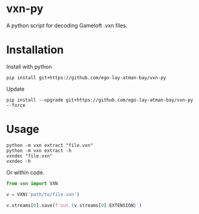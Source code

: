 # vxn-py
 A python script for decoding Gameloft .vxn files.

# Installation

Install with python

```shell
pip install git+https://github.com/ego-lay-atman-bay/vxn-py
```

Update

```shell
pip install --upgrade git+https://github.com/ego-lay-atman-bay/vxn-py --force
```

# Usage

```shell
python -m vxn extract "file.vxn"
python -m vxn extract -h
vxndec "file.vxn"
vxndec -h
```

Or within code.

```python
from vxn import VXN

v = VXN('path/to/file.vxn')

v.streams[0].save(f'out.{v.streams[0].EXTENSION}')
```
